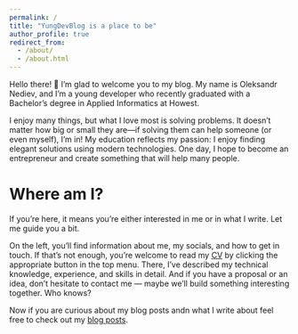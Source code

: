 ```yaml
---
permalink: /
title: "YungDevBlog is a place to be"
author_profile: true
redirect_from: 
  - /about/
  - /about.html
---
```


Hello there! 👋
I’m glad to welcome you to my blog. My name is Oleksandr Nediev, and I’m a young developer who recently graduated with a Bachelor’s degree in Applied Informatics at Howest.

I enjoy many things, but what I love most is solving problems. It doesn’t matter how big or small they are—if solving them can help someone (or even myself), I’m in! My education reflects my passion: I enjoy finding elegant solutions using modern technologies. One day, I hope to become an entrepreneur and create something that will help many people.

Where am I?
=====

If you’re here, it means you’re either interested in me or in what I write. Let me guide you a bit.

On the left, you’ll find information about me, my socials, and how to get in touch. If that’s not enough, you’re welcome to read my [CV](/my-blog/cv/) by clicking the appropriate button in the top menu. There, I’ve described my technical knowledge, experience, and skills in detail. And if you have a proposal or an idea, don’t hesitate to contact me — maybe we’ll build something interesting together. Who knows?

Now if you are curious about my blog posts andn what I write about feel free to check out my [blog posts](/my-blog/posts/). 



